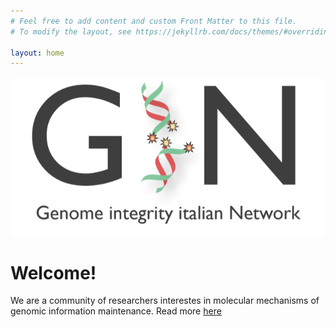 ```yaml
---
# Feel free to add content and custom Front Matter to this file.
# To modify the layout, see https://jekyllrb.com/docs/themes/#overriding-theme-defaults

layout: home
---
```


![](/assets/banner.png)

# Welcome!

We are a community of researchers interestes in molecular mechanisms of genomic information maintenance. Read more [here](/about)